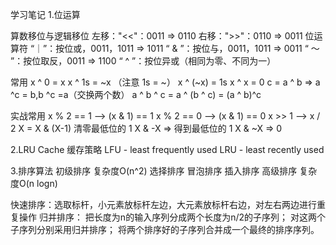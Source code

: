 学习笔记
1.位运算

算数移位与逻辑移位
左移："<<"：0011 => 0110
右移：">>"：0110 => 0011
位运算符
“｜”：按位或，0011，1011 => 1011
“ & ”：按位与，0011，1011 => 0011
“ ～ ”：按位取反，0011 => 1100
“ ^ ”：按位异或（相同为零、不同为一）

常用
x ^ 0 = x
x ^ 1s = ~x （注意 1s = ~）
x ^ (~x) = 1s
x ^ x = 0
c = a ^ b => a ^c = b,b ^c =a（交换两个数）
a ^ b ^ c = a ^ (b ^ c) = (a ^ b)^c 

实战常用
x % 2 == 1 —> (x & 1) == 1
x % 2 == 0 —> (x & 1) == 0
x >> 1 —> x / 2
X = X & (X-1) 清零最低位的 1
X & -X => 得到最低位的 1
X & ~X => 0


2.LRU Cache
缓存策略
LFU - least frequently used
LRU - least recently used

3.排序算法
初级排序 复杂度O(n^2)
选择排序
冒泡排序
插入排序
高级排序 复杂度O(n logn)

快速排序：选取标杆，小元素放标杆左边，大元素放标杆右边，对左右两边进行重复操作
归并排序：
把长度为n的输入序列分成两个长度为n/2的子序列；
对这两个子序列分别采用归并排序；
将两个排序好的子序列合并成一个最终的排序序列。
